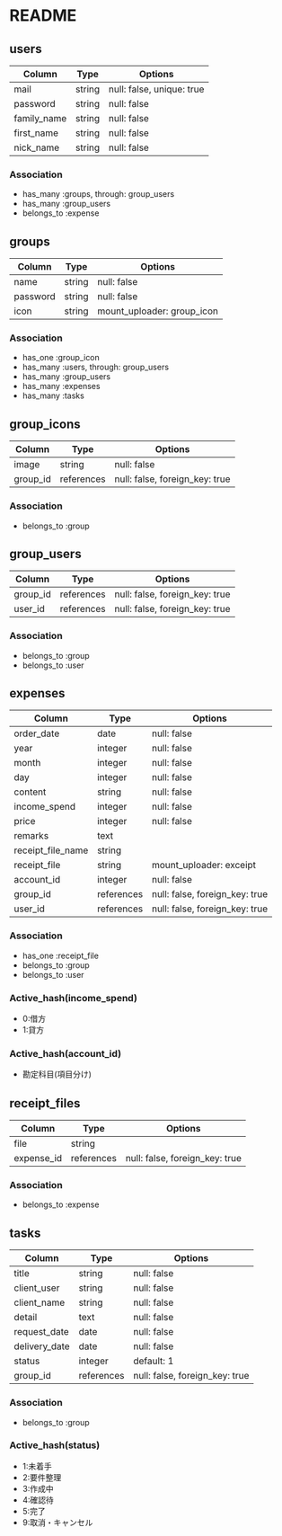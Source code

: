 # README

## users
|Column|Type|Options|
|------|----|-------|
|mail|string|null: false, unique: true|
|password|string|null: false|
|family_name|string|null: false|
|first_name|string|null: false|
|nick_name|string|null: false|
### Association
- has_many   :groups, through: group_users
- has_many   :group_users
- belongs_to :expense

## groups
|Column|Type|Options|
|------|----|-------|
|name|string|null: false|
|password|string|null: false|
|icon|string|mount_uploader: group_icon|
### Association
- has_one  :group_icon
- has_many :users, through: group_users
- has_many :group_users
- has_many :expenses
- has_many :tasks

## group_icons
|Column|Type|Options|
|------|----|-------|
|image|string|null: false|
|group_id|references|null: false, foreign_key: true|
### Association
- belongs_to :group

## group_users
|Column|Type|Options|
|------|----|-------|
|group_id|references|null: false, foreign_key: true|
|user_id|references|null: false, foreign_key: true|
### Association
- belongs_to :group
- belongs_to :user

## expenses
|Column|Type|Options|
|------|----|-------|
|order_date|date|null: false|
|year|integer|null: false|
|month|integer|null: false|
|day|integer|null: false|
|content|string|null: false|
|income_spend|integer|null: false|
|price|integer|null: false|
|remarks|text|
|receipt_file_name|string|
|receipt_file|string|mount_uploader: exceipt|
|account_id|integer|null: false|
|group_id|references|null: false, foreign_key: true|
|user_id|references|null: false, foreign_key: true|
### Association
- has_one    :receipt_file
- belongs_to :group
- belongs_to :user
### Active_hash(income_spend)
- 0:借方
- 1:貸方
### Active_hash(account_id)
- 勘定科目(項目分け)

## receipt_files
|Column|Type|Options|
|------|----|-------|
|file|string|
|expense_id|references|null: false, foreign_key: true|
### Association
- belongs_to :expense

## tasks
|Column|Type|Options|
|------|----|-------|
|title|string|null: false|
|client_user|string|null: false|
|client_name|string|null: false|
|detail|text|null: false|
|request_date|date|null: false|
|delivery_date|date|null: false|
|status|integer|default: 1|
|group_id|references|null: false, foreign_key: true|
### Association
- belongs_to :group
### Active_hash(status)
- 1:未着手
- 2:要件整理
- 3:作成中
- 4:確認待
- 5:完了
- 9:取消・キャンセル